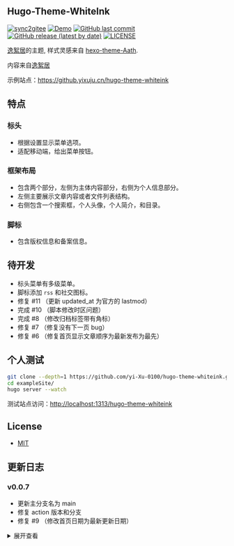 ## Hugo-Theme-WhiteInk

[![sync2gitee](https://github.com/yi-Xu-0100/hugo-theme-whiteink/workflows/sync2gitee/badge.svg)](https://github.com/yi-Xu-0100/hugo-theme-whiteink/actions?query=workflow%3sync2gitee)
[![Demo](https://github.com/yi-Xu-0100/hugo-theme-whiteink/workflows/Demo/badge.svg)](https://github.com/yi-Xu-0100/hugo-theme-whiteink/actions?query=workflow%3ADemo)
[![GitHub last commit](https://img.shields.io/github/last-commit/yi-Xu-0100/hugo-theme-whiteink)](https://github.yixuju.cn/hugo-theme-whiteink/)
[![GitHub release (latest by date)](https://img.shields.io/github/v/release/yi-Xu-0100/hugo-theme-whiteink)](https://github.com/yi-Xu-0100/hugo-theme-whiteink/releases)
[![LICENSE](https://img.shields.io/github/license/yi-Xu-0100/hugo-theme-whiteink)](./LICENSE)

[逸絮居](https://www.yixuju.cn/)的主题, 样式灵感来自 [hexo-theme-Aath](https://github.com/lewis-geek/hexo-theme-Aath).

内容来自[逸絮居](https://www.yixuju.cn/)

示例站点：<https://github.yixuju.cn/hugo-theme-whiteink>

## 特点

### 标头

+ 根据设置显示菜单选项。
+ 适配移动端，给出菜单按钮。

### 框架布局

+ 包含两个部分，左侧为主体内容部分，右侧为个人信息部分。
+ 左侧主要展示文章内容或者文件列表结构。
+ 右侧包含一个搜索框，个人头像，个人简介，和目录。

### 脚标

+ 包含版权信息和备案信息。

## 待开发

+ 标头菜单有多级菜单。
+ 脚标添加 `rss` 和社交图标。
+ 修复 #11 （更新 updated_at 为官方的 lastmod）
+ 完成 #10 （脚本修改时区问题）
+ 完成 #8 （修改归档标签带有角标）
+ 修复 #7 （修复没有下一页 bug）
+ 修复 #6 （修复首页显示文章顺序为最新发布为最先）

## 个人测试

``` bash
git clone --depth=1 https://github.com/yi-Xu-0100/hugo-theme-whiteink.git
cd exampleSite/
hugo server --watch
```

测试站点访问：<http://localhost:1313/hugo-theme-whiteink>

## License

+ [MIT](./LICENSE)

## 更新日志

### v0.0.7

+ 更新主分支名为 main
+ 修复 action 版本和分支
+ 修复 #9 （修改首页日期为最新更新日期）

<details>
<summary>展开查看</summary>

### v0.0.6

+ 完成 #5 （增加自动发布release）

### v0.0.5

+ 更改搜索框样式
+ 更改头像抖动
+ 修复移动端置顶显示问题
+ 压缩 `.js`，`.css` 文件

### v0.0.4

+ 更新备案信息链接地址为：<https://beian.miit.gov.cn/>

### v0.0.3

+ 再次修复 `404` 页面图片链接错误
+ 修复 `code` 颜色

### v0.0.2

+ 修复 `404` 页面图片链接错误
+ 更新最新修改时间默认值

### v0.0.1

+ 基本功能发布
+ 修复 `License` 拼写错误
+ 迁移 `meta` 去 `head` 模板中
+ 修复 `readme` 和 `config` 文件内容

</details>
